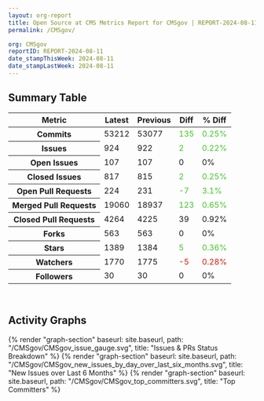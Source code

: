 ```yaml
---
layout: org-report
title: Open Source at CMS Metrics Report for CMSgov | REPORT-2024-08-11
permalink: /CMSgov/

org: CMSgov
reportID: REPORT-2024-08-11
date_stampThisWeek: 2024-08-11
date_stampLastWeek: 2024-08-11
---
```

<div class="summary-table">
  <table class="usa-table usa-table--borderless">
    <h2> Summary Table </h2>
    <thead>
      <tr>
        <th scope="col">Metric</th>
        <th scope="col">Latest</th>
        <th scope="col">Previous</th>
        <th scope="col">Diff</th>
        <th scope="col">% Diff</th>
      </tr>
    </thead>
    <tbody>
      <tr>
        <th scope="row">Commits</th>
        <td>53212</td>
        <td>53077</td>
        <td style="color: #45c527" >135</td>
        <td style="color: #45c527" >0.25%</td>
      </tr>
      <tr>
        <th scope="row">Issues</th>
        <td>924</td>
        <td>922</td>
        <td style="color: #45c527" >2</td>
        <td style="color: #45c527" >0.22%</td>
      </tr>
      <tr>
        <th scope="row">Open Issues</th>
        <td>107</td>
        <td>107</td>
        <td style="" >0</td>
        <td style="" >0%</td>
      </tr>
      <tr>
        <th scope="row">Closed Issues</th>
        <td>817</td>
        <td>815</td>
        <td style="color: #45c527" >2</td>
        <td style="color: #45c527" >0.25%</td>
      </tr>
      <tr>
        <th scope="row">Open Pull Requests</th>
        <td>224</td>
        <td>231</td>
        <td style="color: #45c527" >-7</td>
        <td style="color: #45c527" >3.1%</td>
      </tr>
      <tr>
        <th scope="row">Merged Pull Requests</th>
        <td>19060</td>
        <td>18937</td>
        <td style="color: #45c527" >123</td>
        <td style="color: #45c527" >0.65%</td>
      </tr>
      <tr>
        <th scope="row">Closed Pull Requests</th>
        <td>4264</td>
        <td>4225</td>
        <td style="" >39</td>
        <td style="" >0.92%</td>
      </tr>
      <tr>
        <th scope="row">Forks</th>
        <td>563</td>
        <td>563</td>
        <td style="" >0</td>
        <td style="" >0%</td>
      </tr>
      <tr>
        <th scope="row">Stars</th>
        <td>1389</td>
        <td>1384</td>
        <td style="color: #45c527" >5</td>
        <td style="color: #45c527" >0.36%</td>
      </tr>
      <tr>
        <th scope="row">Watchers</th>
        <td>1770</td>
        <td>1775</td>
        <td style="color: #d31c08" >-5</td>
        <td style="color: #d31c08" >0.28%</td>
      </tr>
      <tr>
        <th scope="row">Followers</th>
        <td>30</td>
        <td>30</td>
        <td style="" >0</td>
        <td style="" >0%</td>
      </tr>
    </tbody>
  </table>
</div>
<div class="graph-container">
  <br>
  <h2>Activity Graphs</h2>
  <div class="all-graphs">
    <!--- Issues/PRs Status Breakdown Graph -->
    {% render "graph-section" baseurl: site.baseurl, path: "/CMSgov/CMSgov_issue_gauge.svg", title: "Issues & PRs Status Breakdown" %}
    <!-- New Issues over Last 6 Months -->
    {% render "graph-section" baseurl: site.baseurl, path: "/CMSgov/CMSgov_new_issues_by_day_over_last_six_months.svg", title: "New Issues over Last 6 Months" %}
    <!-- Top Committers Bar Graph -->
    {% render "graph-section" baseurl: site.baseurl, path: "/CMSgov/CMSgov_top_committers.svg", title: "Top Committers" %}
  </div>
</div>